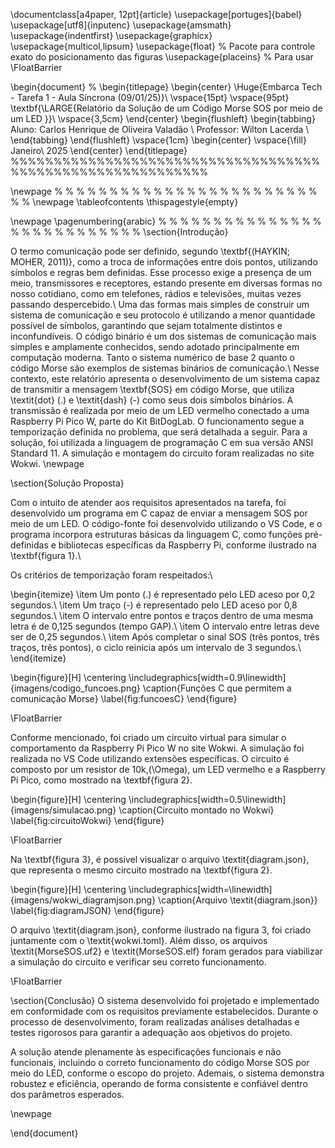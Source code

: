 \documentclass[a4paper, 12pt]{article}
\usepackage[portuges]{babel}
\usepackage[utf8]{inputenc}
\usepackage{amsmath}
\usepackage{indentfirst}
\usepackage{graphicx}
\usepackage{multicol,lipsum}
\usepackage{float} % Pacote para controle exato do posicionamento das figuras
\usepackage{placeins} % Para usar \FloatBarrier

\begin{document}
%
\begin{titlepage}
	\begin{center}
		\Huge{Embarca Tech - Tarefa 1 - Aula Síncrona (09/01/25)}\\
		\vspace{15pt}
        \vspace{95pt}
        \textbf{\LARGE{Relatório da Solução de um Código Morse SOS por meio de um LED }}\\
		\vspace{3,5cm}
	\end{center}
	\begin{flushleft}
		\begin{tabbing}
			Aluno: Carlos Henrique de Oliveira Valadão \\
			Professor: Wilton Lacerda \\
	\end{tabbing}
 \end{flushleft}
	\vspace{1cm}
	\begin{center}
		\vspace{\fill}
			 Janeiro\\
		 2025
	\end{center}
\end{titlepage}
%%%%%%%%%%%%%%%%%%%%%%%%%%%%%%%%%%%%%%%%%%%%%%%%%%%%%%%%%%%

\newpage
% % % % % % % % % % % % % % % % % % % % % % % % % %
\newpage
\tableofcontents
\thispagestyle{empty}

\newpage
\pagenumbering{arabic}
% % % % % % % % % % % % % % % % % % % % % % % % % % %
\section{Introdução}

O termo comunicação pode ser definido, segundo \textbf{(HAYKIN; MOHER, 2011)}, como a troca de informações entre dois pontos, utilizando símbolos e regras bem definidas. Esse processo exige a presença de um meio, transmissores e receptores, estando presente em diversas formas no nosso cotidiano, como em telefones, rádios e televisões, muitas vezes passando despercebido.\\
Uma das formas mais simples de construir um sistema de comunicação e seu protocolo é utilizando a menor quantidade possível de símbolos, garantindo que sejam totalmente distintos e inconfundíveis. O código binário é um dos sistemas de comunicação mais simples e amplamente conhecidos, sendo adotado principalmente em computação moderna. Tanto o sistema numérico de base 2 quanto o código Morse são exemplos de sistemas binários de comunicação.\\
Nesse contexto, este relatório apresenta o desenvolvimento de um sistema capaz de transmitir a mensagem \textbf{SOS} em código Morse, que utiliza \textit{dot} (.) e \textit{dash} (-) como seus dois símbolos binários. A transmissão é realizada por meio de um LED vermelho conectado a uma Raspberry Pi Pico W, parte do Kit BitDogLab. O funcionamento segue a temporização definida no problema, que será detalhada a seguir. Para a solução, foi utilizada a linguagem de programação C em sua versão ANSI Standard 11. A simulação e montagem do circuito foram realizadas no site Wokwi.
\newpage

\section{Solução Proposta}

Com o intuito de atender aos requisitos apresentados na tarefa, foi desenvolvido um programa em C capaz de enviar a mensagem SOS por meio de um LED. O código-fonte foi desenvolvido utilizando o VS Code, e o programa incorpora estruturas básicas da linguagem C, como funções pré-definidas e bibliotecas específicas da Raspberry Pi, conforme ilustrado na \textbf{figura 1}.\\

Os critérios de temporização foram respeitados:\\

\begin{itemize}
    \item Um ponto (.) é representado pelo LED aceso por 0,2 segundos.\\
    \item Um traço (-) é representado pelo LED aceso por 0,8 segundos.\\
    \item O intervalo entre pontos e traços dentro de uma mesma letra é de 0,125 segundos (tempo GAP).\\
    \item O intervalo entre letras deve ser de 0,25 segundos.\\
    \item Após completar o sinal SOS (três pontos, três traços, três pontos), o ciclo reinicia após um intervalo de 3 segundos.\\
\end{itemize}

\begin{figure}[H]
    \centering
    \includegraphics[width=0.9\linewidth]{imagens/codigo_funcoes.png}
    \caption{Funções C que permitem a comunicação Morse}
    \label{fig:funcoesC}
\end{figure}

\FloatBarrier

Conforme mencionado, foi criado um circuito virtual para simular o comportamento da Raspberry Pi Pico W no site Wokwi. A simulação foi realizada no VS Code utilizando extensões específicas. O circuito é composto por um resistor de 10k\,\(\Omega\), um LED vermelho e a Raspberry Pi Pico, como mostrado na \textbf{figura 2}.

\begin{figure}[H]
    \centering
    \includegraphics[width=0.5\linewidth]{imagens/simulacao.png}
    \caption{Circuito montado no Wokwi}
    \label{fig:circuitoWokwi}
\end{figure}

\FloatBarrier

Na \textbf{figura 3}, é possível visualizar o arquivo \textit{diagram.json}, que representa o mesmo circuito mostrado na \textbf{figura 2}.

\begin{figure}[H]
    \centering
    \includegraphics[width=\linewidth]{imagens/wokwi_diagramjson.png}
    \caption{Arquivo \textit{diagram.json}}
    \label{fig:diagramJSON}
\end{figure}

O arquivo \textit{diagram.json}, conforme ilustrado na figura 3, foi criado juntamente com o \textit{wokwi.toml}. Além disso, os arquivos \textit{MorseSOS.uf2} e \textit{MorseSOS.elf} foram gerados para viabilizar a simulação do circuito e verificar seu correto funcionamento.

\FloatBarrier

\section{Conclusão}
O sistema desenvolvido foi projetado e implementado em conformidade com os requisitos previamente estabelecidos. Durante o processo de desenvolvimento, foram realizadas análises detalhadas e testes rigorosos para garantir a adequação aos objetivos do projeto.

A solução atende plenamente às especificações funcionais e não funcionais, incluindo o correto funcionamento do código Morse SOS por meio do LED, conforme o escopo do projeto. Ademais, o sistema demonstra robustez e eficiência, operando de forma consistente e confiável dentro dos parâmetros esperados.

\newpage

\end{document}
